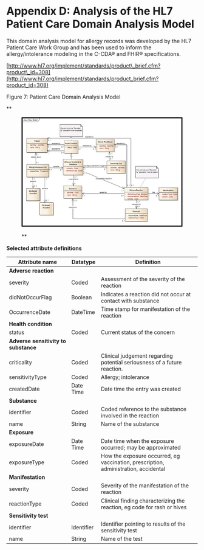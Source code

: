 # Appendix D: Analysis of the HL7 Patient Care Domain Analysis Model

This domain analysis model for allergy records was developed by the HL7 Patient Care Work Group and has been used to inform the allergy/intolerance modeling in the C-CDA® and FHIR® specifications.

[http://www.hl7.org/implement/standards/product\_brief.cfm?product\_id=308](http://www.hl7.org/implement/standards/product_brief.cfm?product_id=308)

Figure 7: Patient Care Domain Analysis Model

\*\*

<figure><img src="../images/180920429.png" alt=""><figcaption><p>**</p></figcaption></figure>

**Selected attribute definitions**

| **Attribute name**                   | **Datatype** | **Definition**                                                                      |
| ------------------------------------ | ------------ | ----------------------------------------------------------------------------------- |
| **Adverse reaction**                 |              |                                                                                     |
| severity                             | Coded        | Assessment of the severity of the reaction                                          |
| didNotOccurFlag                      | Boolean      | Indicates a reaction did not occur at contact with substance                        |
| OccurrenceDate                       | DateTime     | Time stamp for manifestation of the reaction                                        |
| **Health condition**                 |              |                                                                                     |
| status                               | Coded        | Current status of the concern                                                       |
| **Adverse sensitivity to substance** |              |                                                                                     |
| criticality                          | Coded        | Clinical judgement regarding potential seriousness of a future reaction.            |
| sensitivityType                      | Coded        | Allergy; intolerance                                                                |
| createdDate                          | Date Time    | Date time the entry was created                                                     |
| **Substance**                        |              |                                                                                     |
| identifier                           | Coded        | Coded reference to the substance involved in the reaction                           |
| name                                 | String       | Name of the substance                                                               |
| **Exposure**                         |              |                                                                                     |
| exposureDate                         | Date Time    | Date time when the exposure occurred; may be approximated                           |
| exposureType                         | Coded        | How the exposure occurred, eg vaccination, prescription, administration, accidental |
| **Manifestation**                    |              |                                                                                     |
| severity                             | Coded        | Severity of the manifestation of the reaction                                       |
| reactionType                         | Coded        | Clinical finding characterizing the reaction, eg code for rash or hives             |
| **Sensitivity test**                 |              |                                                                                     |
| identifier                           | Identifier   | Identifier pointing to results of the sensitivity test                              |
| name                                 | String       | Name of the test                                                                    |

